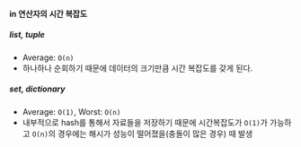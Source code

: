 #### in 연산자의 시간 복잡도

##### list, tuple

- Average: `O(n)`
- 하나하나 순회하기 때문에 데이터의 크기만큼 시간 복잡도를 갖게 된다.

##### set, dictionary

- Average: `O(1)`, Worst: `O(n)`
- 내부적으로 hash를 통해서 자료들을 저장하기 때문에 시간복잡도가 `O(1)`가 가능하고 `O(n)`의 경우에는 해시가 성능이 떨어졌을(충돌이 많은 경우) 때 발생